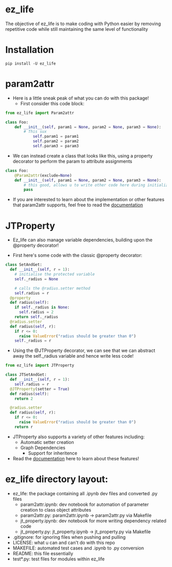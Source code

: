 # ez_life
The objective of ez_life is to make coding with Python easier by removing repetitive code while still maintaining the same level of functionality

# Installation
```
pip install -U ez_life
```
# param2attr
- Here is a little sneak peak of what you can do with this package!
	- First consider this code block:


```python
from ez_life import Param2attr

class Foo:
	def __init__(self, param1 = None, param2 = None, param3 = None):
		# This sux
			self.param1 = param1
			self.param2 = param2
			self.param3 = param3
```

- We can instead create a class that looks like this, using a property decorator to perform the param to attribute assignments 

```python
class Foo:
	@Param2attr(exclude=None) 
	def __init__(self, param1 = None, param2 = None, param3 = None): 
		# this good, allows u to write other code here during initialization 
		pass
```

- If you are interested to learn about the implementation or other features that param2attr supports, feel free to read the [documentation](https://colab.research.google.com/drive/1PStbTEDiuXgjIKrMOcJAbY9NOg23w9TK?usp=sharing)

# JTProperty
- Ez_life can also manage variable dependencies, building upon the @property decorator!

- First here's some code with the classic @property decorator:

```python
class SetAndGet:
  def __init__(self, r = 1):
    # initialise the protected variable
    self._radius = None

    # calls the @radius.setter method
    self.radius = r
  @property
  def radius(self):
    if self._radius is None:
      self.radius = 2
    return self._radius
  @radius.setter
  def radius(self, r):
    if r <= 0:
      raise ValueError("radius should be greater than 0")
    self._radius = r
```
- Using the @JTProperty decorator, we can see that we can abstract away the self._radius variable and hence write less code!

```python
from ez_life import JTProperty

class JTSetAndGet:
  def __init__(self, r = 1):
    self.radius = r
  @JTProperty(setter = True)
  def radius(self):
    return 2

  @radius.setter
  def radius(self, r):
    if r <= 0:
      raise ValueError("radius should be greater than 0")
    return r
```

- JTProperty also supports a variety of other features including:
	- Automatic setter creation
	- Graph Dependencies
		- Support for inheritence
- Read the [documentation](https://colab.research.google.com/drive/1yt7lT1H9xhXY7OVo7DGaW-APm-qHWOpR?usp=sharing) here to learn about these features!

# ez_life directory layout:

- ez_life: the package containing all .ipynb dev files and converted .py files
	- param2attr.ipynb: dev notebook for automation of parameter creation to class object attributes
	- param2attr.py: param2attr.ipynb -> param2attr.py via Makefile
	- jt_property.ipynb: dev notebook for more writing dependency related code
	- jt_property.py: jt_property.ipynb -> jt_property.py via Makefile
- .gitignore: for ignoring files when pushing and pulling
- LICENSE: what u can and can't do with this repo
- MAKEFILE: automated test cases and .ipynb to .py conversion
- README: this file essentially
- test*.py: test files for modules within ez_life

